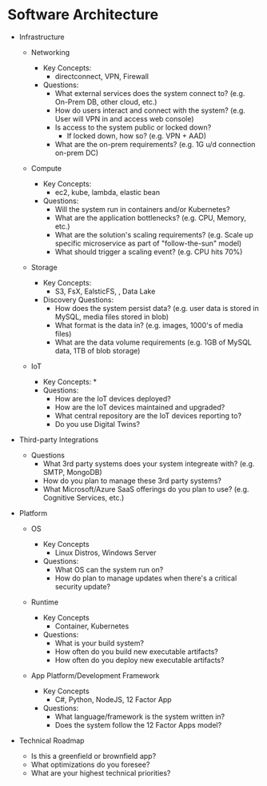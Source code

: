 # Software Architecture

* Infrastructure
    * Networking
        * Key Concepts:
            * directconnect, VPN, Firewall
        * Questions:
            * What external services does the system connect to? (e.g. On-Prem DB, other cloud, etc.)
            * How do users interact and connect with the system? (e.g. User will VPN in and access web console)
            * Is access to the system public or locked down?
                * If locked down, how so? (e.g. VPN + AAD)
            * What are the on-prem requirements? (e.g. 1G u/d connection on-prem DC)

    * Compute
        * Key Concepts:
            * ec2, kube, lambda, elastic bean
        * Questions:
            * Will the system run in containers and/or Kubernetes?
            * What are the application bottlenecks? (e.g. CPU, Memory, etc.)
            * What are the solution's scaling requirements? (e.g. Scale up specific microservice as part of "follow-the-sun" model)
            * What should trigger a scaling event? (e.g. CPU hits 70%)

    * Storage
        * Key Concepts:
            * S3, FsX, EalsticFS, , Data Lake
        * Discovery Questions:
            * How does the system persist data? (e.g. user data is stored in MySQL, media files stored in blob)
            * What format is the data in?  (e.g. images, 1000's of media files)
            * What are the data volume requirements (e.g. 1GB of MySQL data, 1TB of blob storage)

    * IoT
        * Key Concepts:
            * 
        * Questions:
            * How are the IoT devices deployed?
            * How are the IoT devices maintained and upgraded?
            * What central repository are the IoT devices reporting to?
            * Do you use Digital Twins?

* Third-party Integrations
    * Questions
        * What 3rd party systems does your system integreate with? (e.g. SMTP, MongoDB)
        * How do you plan to manage these 3rd party systems?
        * What Microsoft/Azure SaaS offerings do you plan to use? (e.g. Cognitive Services, etc.) 

* Platform
    * OS
        * Key Concepts
            * Linux Distros, Windows Server
        * Questions:
            * What OS can the system run on?
            * How do plan to manage updates when there's a critical security update?

    * Runtime
        * Key Concepts
            * Container, Kubernetes
        * Questions:
            * What is your build system?
            * How often do you build new executable artifacts?
            * How often do you deploy new executable artifacts?

    * App Platform/Development Framework
        * Key Concepts
            * C#, Python, NodeJS, 12 Factor App
        * Questions:
            * What language/framework is the system written in?
            * Does the system follow the 12 Factor Apps model?

* Technical Roadmap
    * Is this a greenfield or brownfield app?
    * What optimizations do you foresee?
    * What are your highest technical priorities?
